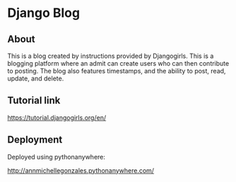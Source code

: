 # Django Blog

## About

This is a blog created by instructions provided by Djangogirls. This is a blogging platform where an admit can create users who can then contribute to posting.
The blog also features timestamps, and the ability to post, read, update, and delete.

## Tutorial link

https://tutorial.djangogirls.org/en/

## Deployment

Deployed using pythonanywhere:

http://annmichellegonzales.pythonanywhere.com/
